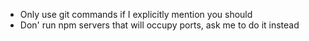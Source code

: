 - Only use git commands if I explicitly mention you should
- Don' run npm servers that will occupy ports, ask me to do it instead